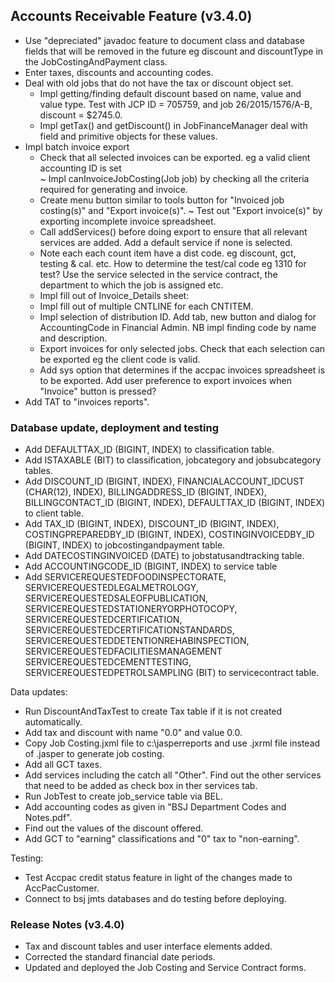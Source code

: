 ## Accounts Receivable Feature (v3.4.0)
- Use "depreciated" javadoc feature to document class and database fields that will be removed in the future eg discount and discountType in the JobCostingAndPayment class.
- Enter taxes, discounts and accounting codes.
- Deal with old jobs that do not have the tax or discount object set.
  * Impl getting/finding default discount based on name, value and value type. 
    Test with JCP ID = 705759, and job 26/2015/1576/A-B, discount = $2745.0.
  * Impl getTax() and getDiscount() in JobFinanceManager deal with field and primitive 
    objects for these values.
- Impl batch invoice export
  * Check that all selected invoices can be exported. eg a valid client accounting ID is set    
    ~ Impl canInvoiceJobCosting(Job job) by checking all the criteria required for generating and invoice.
  * Create menu button similar to tools button for "Invoiced job costing(s)" and "Export invoice(s)".
    ~ Test out "Export invoice(s)" by exporting incomplete invoice spreadsheet.
  * Call addServices() before doing export to ensure that all relevant services are added.
    Add a default service if none is selected.
  * Note each each count item have a dist code. eg discount, gct, testing & cal. etc.
    How to determine the test/cal code eg 1310 for test? Use the service selected in the service contract,
    the department to which the job is assigned etc.
  * Impl fill out of Invoice_Details sheet:
  * Impl fill out of multiple CNTLINE for each CNTITEM.
  * Impl selection of distribution ID. Add tab, new button and dialog for AccountingCode
    in Financial Admin. NB impl finding code by name and description.
  * Export invoices for only selected jobs. Check that each selection can be exported eg the client code is valid. 
  * Add sys option that determines if the accpac invoices spreadsheet is to be
    exported. Add user preference to export invoices when "Invoice" button is pressed?
- Add TAT to "invoices reports".


### Database update, deployment and testing
- Add DEFAULTTAX_ID (BIGINT, INDEX) to classification table.
- Add ISTAXABLE (BIT) to classification, jobcategory and jobsubcategory tables.
- Add DISCOUNT_ID (BIGINT, INDEX), FINANCIALACCOUNT_IDCUST (CHAR(12), INDEX),
  BILLINGADDRESS_ID (BIGINT, INDEX), BILLINGCONTACT_ID (BIGINT, INDEX), DEFAULTTAX_ID (BIGINT, INDEX) to client table.
- Add TAX_ID (BIGINT, INDEX), DISCOUNT_ID (BIGINT, INDEX), COSTINGPREPAREDBY_ID (BIGINT, INDEX),
  COSTINGINVOICEDBY_ID (BIGINT, INDEX) to jobcostingandpayment table.
- Add DATECOSTINGINVOICED (DATE) to jobstatusandtracking table.
- Add ACCOUNTINGCODE_ID (BIGINT, INDEX) to service table
- Add SERVICEREQUESTEDFOODINSPECTORATE, SERVICEREQUESTEDLEGALMETROLOGY,
  SERVICEREQUESTEDSALEOFPUBLICATION, SERVICEREQUESTEDSTATIONERYORPHOTOCOPY,
  SERVICEREQUESTEDCERTIFICATION, SERVICEREQUESTEDCERTIFICATIONSTANDARDS,
  SERVICEREQUESTEDDETENTIONREHABINSPECTION, SERVICEREQUESTEDFACILITIESMANAGEMENT
  SERVICEREQUESTEDCEMENTTESTING, SERVICEREQUESTEDPETROLSAMPLING (BIT) to
  servicecontract table.

Data updates:
- Run DiscountAndTaxTest to create Tax table if it is not created automatically.
- Add tax and discount with name "0.0" and value 0.0.
- Copy Job Costing.jxml file to c:\jasperreports and use .jxrml file instead of 
  .jasper to generate job costing.
- Add all GCT taxes.
- Add services including the catch all "Other". Find out the other services 
  that need to be added as check box in ther services tab.
- Run JobTest to create job_service table via BEL.
- Add accounting codes as given in "BSJ Department Codes and Notes.pdf".
- Find out the values of the discount offered.
- Add GCT to "earning" classifications and "0" tax to "non-earning".

Testing:
- Test Accpac credit status feature in light of the changes made to AccPacCustomer.
- Connect to bsj jmts databases and do testing before deploying.

### Release Notes (v3.4.0)
- Tax and discount tables and user interface elements added.
- Corrected the standard financial date periods.
- Updated and deployed the Job Costing and Service Contract forms.
